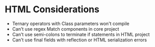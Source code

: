 # HTML Considerations
- Ternary operators with Class parameters won't compile
- Can't use regex Match components in core project
- Can't use semi-colons to terminate if statements in HTML project
- Can't use final fields with reflection or HTML serialization errors